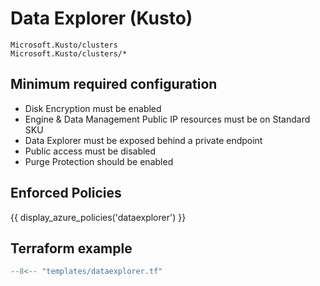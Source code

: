 # Data Explorer (Kusto)

```
Microsoft.Kusto/clusters
Microsoft.Kusto/clusters/*
```

## Minimum required configuration

- Disk Encryption must be enabled
- Engine & Data Management Public IP resources must be on Standard SKU
- Data Explorer must be exposed behind a private endpoint
- Public access must be disabled
- Purge Protection should be enabled

## Enforced Policies

{{ display_azure_policies('dataexplorer') }}

## Terraform example

``` terraform linenums="1"
--8<-- "templates/dataexplorer.tf"
```